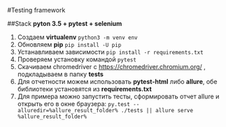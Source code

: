 #Testing framework

##Stack
**pyton 3.5 + pytest + selenium**
1. Создаем **virtualenv**
 ```python3 -m venv env```
2. Обновляем **pip**
 ```pip install -U pip```
3. Устанавливаем зависимости
 ```pip install -r requirements.txt```
4. Проверяем установку командой ```pytest```
5. Скачиваем chromedriver с https://chromedriver.chromium.org/ , подкладываем в папку **tests**
6. Для отчетности можем использовать **pytest-html** либо **allure**, обе библиотеки установятся из **requirements.txt**
7. Для примера можно запустить тесты, сформировать отчет allure и открыть его в окне браузера:
 ``` py.test --alluredir=%allure_result_folder% ./tests || allure serve %allure_result_folder% ```